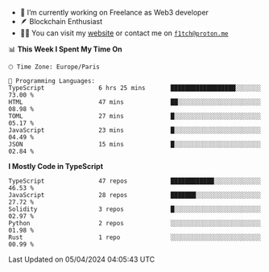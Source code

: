 - 🔭 I’m currently working on Freelance as Web3 developer
- 🪶 Blockchain Enthusiast
- 👨‍💻 You can visit my [website](https://f1tch.xyz) or contact me on [`f1tch@proton.me`](mailto:f1tch@proton.me)

<!--START_SECTION:waka-->
📊 **This Week I Spent My Time On** 

```text
🕑︎ Time Zone: Europe/Paris

💬 Programming Languages: 
TypeScript               6 hrs 25 mins       ██████████████████░░░░░░░   73.00 % 
HTML                     47 mins             ██░░░░░░░░░░░░░░░░░░░░░░░   08.98 % 
TOML                     27 mins             █░░░░░░░░░░░░░░░░░░░░░░░░   05.17 % 
JavaScript               23 mins             █░░░░░░░░░░░░░░░░░░░░░░░░   04.49 % 
JSON                     15 mins             █░░░░░░░░░░░░░░░░░░░░░░░░   02.84 % 
```

**I Mostly Code in TypeScript** 

```text
TypeScript               47 repos            ████████████░░░░░░░░░░░░░   46.53 % 
JavaScript               28 repos            ███████░░░░░░░░░░░░░░░░░░   27.72 % 
Solidity                 3 repos             █░░░░░░░░░░░░░░░░░░░░░░░░   02.97 % 
Python                   2 repos             ░░░░░░░░░░░░░░░░░░░░░░░░░   01.98 % 
Rust                     1 repo              ░░░░░░░░░░░░░░░░░░░░░░░░░   00.99 % 
```




 Last Updated on 05/04/2024 04:05:43 UTC
<!--END_SECTION:waka-->
